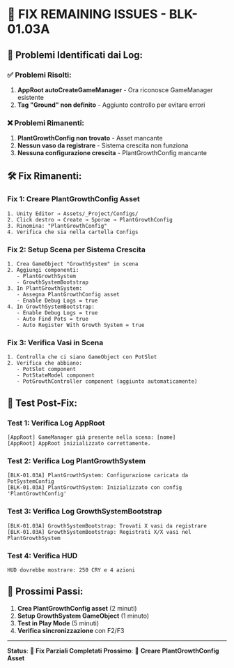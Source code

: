 # 🔧 **FIX REMAINING ISSUES - BLK-01.03A**

## 🎯 **Problemi Identificati dai Log:**

### **✅ Problemi Risolti:**
1. **AppRoot autoCreateGameManager** - Ora riconosce GameManager esistente
2. **Tag "Ground" non definito** - Aggiunto controllo per evitare errori

### **❌ Problemi Rimanenti:**
1. **PlantGrowthConfig non trovato** - Asset mancante
2. **Nessun vaso da registrare** - Sistema crescita non funziona
3. **Nessuna configurazione crescita** - PlantGrowthConfig mancante

## 🛠️ **Fix Rimanenti:**

### **Fix 1: Creare PlantGrowthConfig Asset**
```
1. Unity Editor → Assets/_Project/Configs/
2. Click destro → Create → Sporae → PlantGrowthConfig
3. Rinomina: "PlantGrowthConfig"
4. Verifica che sia nella cartella Configs
```

### **Fix 2: Setup Scena per Sistema Crescita**
```
1. Crea GameObject "GrowthSystem" in scena
2. Aggiungi componenti:
   - PlantGrowthSystem
   - GrowthSystemBootstrap
3. In PlantGrowthSystem:
   - Assegna PlantGrowthConfig asset
   - Enable Debug Logs = true
4. In GrowthSystemBootstrap:
   - Enable Debug Logs = true
   - Auto Find Pots = true
   - Auto Register With Growth System = true
```

### **Fix 3: Verifica Vasi in Scena**
```
1. Controlla che ci siano GameObject con PotSlot
2. Verifica che abbiano:
   - PotSlot component
   - PotStateModel component
   - PotGrowthController component (aggiunto automaticamente)
```

## 🧪 **Test Post-Fix:**

### **Test 1: Verifica Log AppRoot**
```
[AppRoot] GameManager già presente nella scena: [nome]
[AppRoot] AppRoot inizializzato correttamente.
```

### **Test 2: Verifica Log PlantGrowthSystem**
```
[BLK-01.03A] PlantGrowthSystem: Configurazione caricata da PotSystemConfig
[BLK-01.03A] PlantGrowthSystem: Inizializzato con config 'PlantGrowthConfig'
```

### **Test 3: Verifica Log GrowthSystemBootstrap**
```
[BLK-01.03A] GrowthSystemBootstrap: Trovati X vasi da registrare
[BLK-01.03A] GrowthSystemBootstrap: Registrati X/X vasi nel PlantGrowthSystem
```

### **Test 4: Verifica HUD**
```
HUD dovrebbe mostrare: 250 CRY e 4 azioni
```

## 🚀 **Prossimi Passi:**

1. **Crea PlantGrowthConfig asset** (2 minuti)
2. **Setup GrowthSystem GameObject** (1 minuto)
3. **Test in Play Mode** (5 minuti)
4. **Verifica sincronizzazione** con F2/F3

---

**Status**: 🔧 **Fix Parziali Completati**
**Prossimo**: 🎯 **Creare PlantGrowthConfig Asset**
